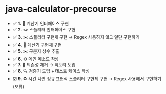 # java-calculator-precourse

- ✅ **1.** 🧮 계산기 인터페이스 구현
- ✅ **2.** ✂️ 스플리터 인터페이스 구현
- ✅ **3.** ✂️ 스플리터 구현체 구현 → Regex 사용하지 않고 일단 구현하기
- ✅ **4.** 🧮 계산기 구현체 구현
- ✅ **5.** ✂️ 구분자 상수 추출
- ✅ **6.** ⚙️ 메인 메소드 작성
- ✅ **7.** 💉 의존성 제거 → 팩토리 도입
- ✅ **8.** 🔍 검증기 도입 + 테스트 케이스 작성
- ☑️ **9.** ♻️ 시간 나면 정규 표현식 스플리터 구현체 구현 → Regex 사용해서 구현하기 (보류)